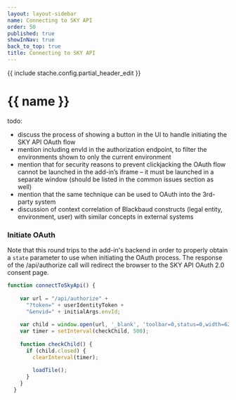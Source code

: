 ```yaml
---
layout: layout-sidebar
name: Connecting to SKY API
order: 50
published: true
showInNav: true
back_to_top: true
title: Connecting to SKY API
---
```

{{ include stache.config.partial_header_edit }}

# {{ name }}

todo:
- discuss the process of showing a button in the UI to handle initiating the SKY API OAuth flow
- mention including envId in the authorization endpoint, to filter the environments shown to only the current environment
- mention that for security reasons to prevent clickjacking the OAuth flow cannot be launched in the add-in’s iframe – it must be launched in a separate window (should be listed in the common issues section as well)
- mention that the same technique can be used to OAuth into the 3rd-party system
- discussion of context correlation of Blackbaud constructs (legal entity, environment, user) with similar concepts in external systems

### Initiate OAuth

Note that this round trips to the add-in's backend in order to properly obtain a `state` parameter to use when initiating the OAuth process.  The response of the /api/authorize call will redirect the browser to the SKY API OAuth 2.0 consent page.

```js
function connectToSkyApi() {
 
    var url = "/api/authorize" +
      "?token=" + userIdentityToken +
      "&envid=" + initialArgs.envId;
 
    var child = window.open(url, '_blank', 'toolbar=0,status=0,width=625,height=500');
    var timer = setInterval(checkChild, 500);
 
    function checkChild() {
      if (child.closed) {
        clearInterval(timer);
 
        loadTile();
      }
    }
  }
```